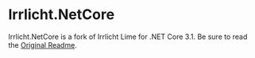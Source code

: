 # Irrlicht.NetCore

Irrlicht.NetCore is a fork of Irrlicht Lime for .NET Core 3.1. Be sure to read the [Original Readme](https://github.com/greenya/irrlichtlime/blob/master/README.md).
